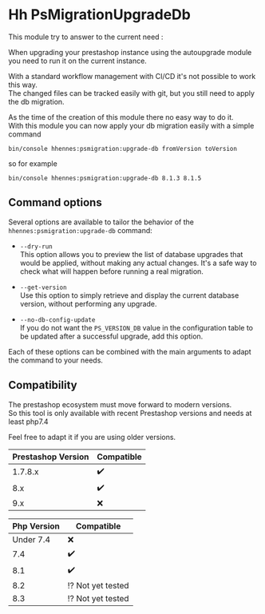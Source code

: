 # Hh PsMigrationUpgradeDb

This module try to answer to the current need :

When upgrading your prestashop instance using the autoupgrade module you need to run it on the current instance.

With a standard workflow management with CI/CD it's not possible to work this way.  
The changed files can be tracked easily with git, but you still need to apply the db migration.

As the time of the creation of this module there no easy way to do it.  
With this module you can now apply your db migration easily with a simple command

```
bin/console hhennes:psmigration:upgrade-db fromVersion toVersion
```

so for example

```
bin/console hhennes:psmigration:upgrade-db 8.1.3 8.1.5
```
Command options
---

Several options are available to tailor the behavior of the `hhennes:psmigration:upgrade-db` command:

- `--dry-run`  
  This option allows you to preview the list of database upgrades that would be applied, without making any actual changes. It's a safe way to check what will happen before running a real migration.

- `--get-version`  
  Use this option to simply retrieve and display the current database version, without performing any upgrade.

- `--no-db-config-update`  
  If you do not want the `PS_VERSION_DB` value in the configuration table to be updated after a successful upgrade, add this option.

Each of these options can be combined with the main arguments to adapt the command to your needs.


Compatibility
---

The prestashop ecosystem must move forward to modern versions.  
So this tool is only available with recent Prestashop versions and needs at least php7.4

Feel free to adapt it if you are using older versions.

| Prestashop Version | Compatible |
|--------------------| ---------|
| 1.7.8.x            | :heavy_check_mark: |
| 8.x                | :heavy_check_mark: |
| 9.x                | :x: |



| Php Version | Compatible                   |
|-------------|------------------------------|
| Under 7.4   | :x:           |
| 7.4         | :heavy_check_mark:           |
| 8.1         | :heavy_check_mark: |
| 8.2         | :interrobang: Not yet tested |
| 8.3         | :interrobang: Not yet tested |
